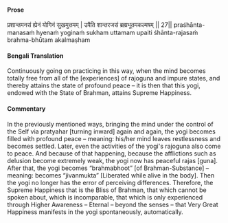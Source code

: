 #### Prose 

प्रशान्तमनसं ह्येनं योगिनं सुखमुत्तमम् |
उपैति शान्तरजसं ब्रह्मभूतमकल्मषम् || 27||
praśhānta-manasaṁ hyenaṁ yoginaṁ sukham uttamam
upaiti śhānta-rajasaṁ brahma-bhūtam akalmaṣham

 #### Bengali Translation 

Continuously going on practicing in this way, when the mind becomes totally free from all of the [experiences] of rajoguna and impure states, and thereby attains the state of profound peace – it is then that this yogi, endowed with the State of Brahman, attains Supreme Happiness.

 #### Commentary 

In the previously mentioned ways, bringing the mind under the control of the Self via pratyahar [turning inward] again and again, the yogi becomes filled with profound peace – meaning: his/her mind leaves restlessness and becomes settled. Later, even the activities of the yogi's rajoguna also come to peace. And because of that happening, because the afflictions such as delusion become extremely weak, the yogi now has peaceful rajas [guna]. After that, the yogi becomes “brahmabhoot” [of Brahman-Substance] – meaning: becomes “jivanmukta” [Liberated while alive in the body]. Then the yogi no longer has the error of perceiving differences. Therefore, the Supreme Happiness that is the Bliss of Brahman, that which cannot be spoken about, which is incomparable, that which is only experienced through Higher Awareness – Eternal – beyond the senses – that Very Great Happiness manifests in the yogi spontaneously, automatically.